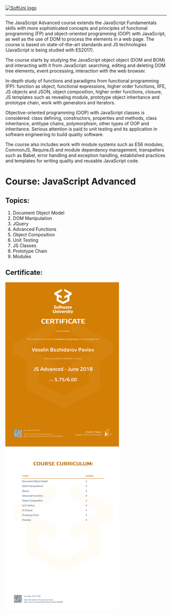 <a href="https://softuni.bg/trainings/courses" rel="Courses">  ![SoftUni logo][logo] <a/>

[logo]: http://innovationstarterbox.bg/wp-content/uploads/2016/05/Softuni_logo_trasparent.png "Logo Title Text 2"

---
The JavaScript Advanced course extends the JavaScript Fundamentals skills with more sophisticated concepts and principles of functional programming (FP) and object-oriented programming (OOP) with JavaScript, as well as the use of DOM to process the elements in a web page. The course is based on state-of-the-art standards and JS technologies (JavaScript is being studied with ES2017).

The course starts by studying the JavaScript object object (DOM and BOM) and interacting with it from JavaScript: searching, editing and deleting DOM tree elements, event processing, interaction with the web browser.

In-depth study of functions and paradigms from functional programming (FP): function as object, functional expressions, higher order functions, IIFE, JS objects and JSON, object composition, higher order functions, closure, JS templates such as revealing module, prototype object inheritance and prototype chain, work with generators and iterators.

Objective-oriented programming (OOP) with JavaScript classes is considered: class defining, constructors, properties and methods, class inheritance, antitype chains, polymorphism, other types of OOP and inheritance. Serious attention is paid to unit testing and its application in software engineering to build quality software.

The course also includes work with module systems such as ES6 modules, CommonJS, RequireJS and module dependency management, transpellers such as Babel, error handling and exception handling, established practices and templates for writing quality and reusable JavaScript code.

# Course: JavaScript Advanced

## Topics:
01. Document Object Model
02. DOM Manipulation
03. JQuery
04. Advanced Functions
05. Object Composition
06. Unit Testing
07. JS Classes
08. Prototype Chain
09. Modules

## Certificate:
<img src="certificate.jpeg"/>
 
